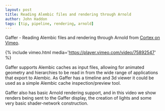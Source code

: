 ```yaml
---
layout: post
title: Reading Alembic files and rendering through Arnold
author: John Haddon
tags: [tip, pipeline, rendering, arnold]
---
```


Gaffer - Reading Alembic files and rendering through Arnold from [Cortex on Vimeo](https://vimeo.com/cortex).

{% include vimeo.html media='https://player.vimeo.com/video/75892547' %}

Gaffer supports Alembic caches as input files, allowing for animated geometry and hierarchies to be read in from the wide range of applications that export to Alembic. As Gaffer has a timeline and 3d viewer it could be used as a simple Alembic cache inspection/preview tool.

Gaffer also has basic Arnold rendering support, and in this video we show renders being sent to the Gaffer display, the creation of lights and some very basic shader-network construction.
